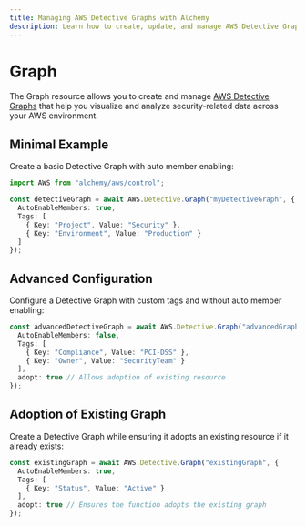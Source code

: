 ```yaml
---
title: Managing AWS Detective Graphs with Alchemy
description: Learn how to create, update, and manage AWS Detective Graphs using Alchemy Cloud Control.
---
```


# Graph

The Graph resource allows you to create and manage [AWS Detective Graphs](https://docs.aws.amazon.com/detective/latest/userguide/) that help you visualize and analyze security-related data across your AWS environment.

## Minimal Example

Create a basic Detective Graph with auto member enabling:

```ts
import AWS from "alchemy/aws/control";

const detectiveGraph = await AWS.Detective.Graph("myDetectiveGraph", {
  AutoEnableMembers: true,
  Tags: [
    { Key: "Project", Value: "Security" },
    { Key: "Environment", Value: "Production" }
  ]
});
```

## Advanced Configuration

Configure a Detective Graph with custom tags and without auto member enabling:

```ts
const advancedDetectiveGraph = await AWS.Detective.Graph("advancedGraph", {
  AutoEnableMembers: false,
  Tags: [
    { Key: "Compliance", Value: "PCI-DSS" },
    { Key: "Owner", Value: "SecurityTeam" }
  ],
  adopt: true // Allows adoption of existing resource
});
```

## Adoption of Existing Graph

Create a Detective Graph while ensuring it adopts an existing resource if it already exists:

```ts
const existingGraph = await AWS.Detective.Graph("existingGraph", {
  AutoEnableMembers: true,
  Tags: [
    { Key: "Status", Value: "Active" }
  ],
  adopt: true // Ensures the function adopts the existing graph
});
```